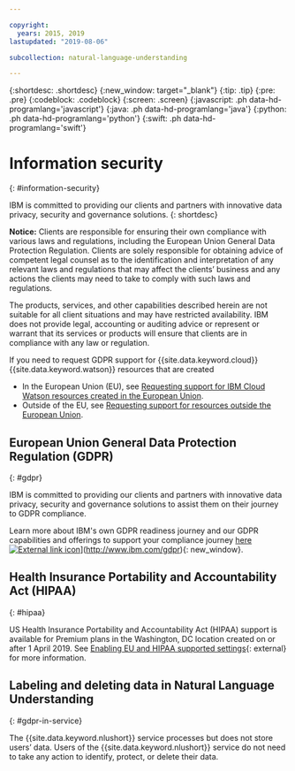```yaml
---

copyright:
  years: 2015, 2019
lastupdated: "2019-08-06"

subcollection: natural-language-understanding

---
```


{:shortdesc: .shortdesc}
{:new_window: target="_blank"}
{:tip: .tip}
{:pre: .pre}
{:codeblock: .codeblock}
{:screen: .screen}
{:javascript: .ph data-hd-programlang='javascript'}
{:java: .ph data-hd-programlang='java'}
{:python: .ph data-hd-programlang='python'}
{:swift: .ph data-hd-programlang='swift'}

# Information security
{: #information-security}

IBM is committed to providing our clients and partners with innovative data privacy, security and governance solutions.
{: shortdesc}

**Notice:**
Clients are responsible for ensuring their own compliance with various laws and regulations, including the European Union General Data Protection Regulation. Clients are solely responsible for obtaining advice of competent legal counsel as to the identification and interpretation of any relevant laws and regulations that may affect the clients’ business and any actions the clients may need to take to comply with such laws and regulations.

The products, services, and other capabilities described herein are not suitable for all client situations and may have restricted availability. IBM does not provide legal, accounting or auditing advice or represent or warrant that its services or products will ensure that clients are in compliance with any law or regulation.

If you need to request GDPR support for {{site.data.keyword.cloud}} {{site.data.keyword.watson}} resources that are created

-   In the European Union (EU), see [Requesting support for IBM Cloud Watson resources created in the European Union](/docs/services/watson?topic=watson-gdpr-sar#request-EU).
-   Outside of the EU, see [Requesting support for resources outside the European Union](/docs/services/watson/?topic=watson-gdpr-sar#request-non-EU).

## European Union General Data Protection Regulation (GDPR)
{: #gdpr}

IBM is committed to providing our clients and partners with innovative data privacy, security and governance solutions to assist them on their journey to GDPR compliance.

Learn more about IBM's own GDPR readiness journey and our GDPR capabilities and offerings to support your compliance journey [here ![External link icon](../../icons/launch-glyph.svg "External link icon")](../../icons/launch-glyph.svg "External link icon")](http://www.ibm.com/gdpr){: new_window}.

## Health Insurance Portability and Accountability Act (HIPAA)
{: #hipaa}

US Health Insurance Portability and Accountability Act (HIPAA) support is available for Premium plans in the Washington, DC location created on or after 1 April 2019. See [Enabling EU and HIPAA supported settings](/docs/account?topic=account-eu-hipaa-supported#eu-hipaa-supported){: external} for more information.

## Labeling and deleting data in Natural Language Understanding
{: #gdpr-in-service}

The {{site.data.keyword.nlushort}} service processes but does not store users’ data. Users of the {{site.data.keyword.nlushort}} service do not need to take any action to identify, protect, or delete their data.


